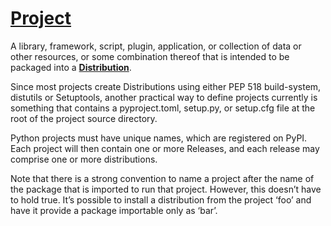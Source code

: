 # **[Project](https://packaging.python.org/en/latest/glossary/#term-Project)**

A library, framework, script, plugin, application, or collection of data or other resources, or some combination thereof that is intended to be packaged into a **[Distribution](https://packaging.python.org/en/latest/glossary/#term-Distribution-Package)**.

Since most projects create Distributions using either PEP 518 build-system, distutils or Setuptools, another practical way to define projects currently is something that contains a pyproject.toml, setup.py, or setup.cfg file at the root of the project source directory.

Python projects must have unique names, which are registered on PyPI. Each project will then contain one or more Releases, and each release may comprise one or more distributions.

Note that there is a strong convention to name a project after the name of the package that is imported to run that project. However, this doesn’t have to hold true. It’s possible to install a distribution from the project ‘foo’ and have it provide a package importable only as ‘bar’.


